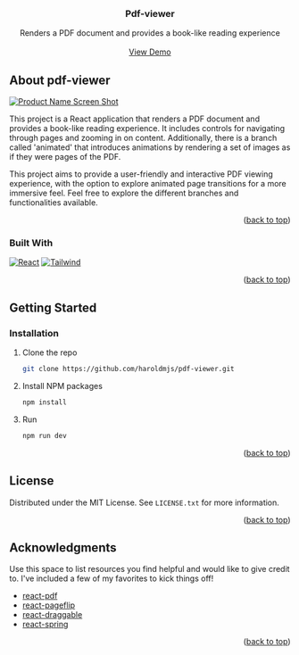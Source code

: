 <!-- Improved compatibility of back to top link: See: https://github.com/othneildrew/Best-README-Template/pull/73 -->
<a name="readme-top"></a>

<!-- PROJECT LOGO -->
<br />
<div align="center">

  <h3 align="center">Pdf-viewer</h3>

  <p align="center">
     Renders a PDF document and provides a book-like reading experience
    <br />
    <br />
    <a href="https://app.haroldmjs.com/pdf-viewer/">View Demo</a>
  </p>
</div>



<!-- TABLE OF CONTENTS -->
<!-- <details>
  <summary>Table of Contents</summary>
  <ol>
    <li>
      <a href="#about-the-project">About The Project</a>
      <ul>
        <li><a href="#built-with">Built With</a></li>
      </ul>
    </li>
    <li>
      <a href="#getting-started">Getting Started</a>
      <ul>
        <li><a href="#prerequisites">Prerequisites</a></li>
        <li><a href="#installation">Installation</a></li>
      </ul>
    </li>
    <li><a href="#usage">Usage</a></li>
    <li><a href="#roadmap">Roadmap</a></li>
    <li><a href="#contributing">Contributing</a></li>
    <li><a href="#license">License</a></li>
    <li><a href="#contact">Contact</a></li>
    <li><a href="#acknowledgments">Acknowledgments</a></li>
  </ol>
</details> -->



<!-- ABOUT THE PROJECT -->
## About pdf-viewer

[![Product Name Screen Shot][product-screenshot]](https://haroldmjs.com/imgs/pdf-viewer.gif)

This project is a React application that renders a PDF document and provides a book-like reading experience. It includes controls for navigating through pages and zooming in on content. Additionally, there is a branch called 'animated' that introduces animations by rendering a set of images as if they were pages of the PDF.

This project aims to provide a user-friendly and interactive PDF viewing experience, with the option to explore animated page transitions for a more immersive feel. Feel free to explore the different branches and functionalities available.

<p align="right">(<a href="#readme-top">back to top</a>)</p>


### Built With
[![React][React.js]][React-url]
[![Tailwind][Tailwindcss]][Tailwindcss-url]

<p align="right">(<a href="#readme-top">back to top</a>)</p>



<!-- GETTING STARTED -->
## Getting Started
<!-- 
To get a local copy up and running follow these simple example steps.

### Prerequisites

This is an example of how to list things you need to use the software and how to install them.
* npm
  ```sh
  npm install npm@latest -g
  ```
 -->
### Installation

1. Clone the repo
   ```sh
   git clone https://github.com/haroldmjs/pdf-viewer.git
   ```
2. Install NPM packages
   ```sh
   npm install
   ```
3. Run
   ```sh
   npm run dev
   ```

<p align="right">(<a href="#readme-top">back to top</a>)</p>



<!-- USAGE EXAMPLES -->
<!-- ## Usage

Use this space to show useful examples of how a project can be used. Additional screenshots, code examples and demos work well in this space. You may also link to more resources.

_For more examples, please refer to the [Documentation](https://example.com)_

<p align="right">(<a href="#readme-top">back to top</a>)</p> -->



<!-- ROADMAP -->
<!-- ## Roadmap

- [x] Add Changelog
- [x] Add back to top links
- [ ] Add Additional Templates w/ Examples
- [ ] Add "components" document to easily copy & paste sections of the readme
- [ ] Multi-language Support
    - [ ] Chinese
    - [ ] Spanish

See the [open issues](https://github.com/othneildrew/Best-README-Template/issues) for a full list of proposed features (and known issues).

<p align="right">(<a href="#readme-top">back to top</a>)</p>
 -->


<!-- CONTRIBUTING -->
<!-- ## Contributing

Contributions are what make the open source community such an amazing place to learn, inspire, and create. Any contributions you make are **greatly appreciated**.

If you have a suggestion that would make this better, please fork the repo and create a pull request. You can also simply open an issue with the tag "enhancement".
Don't forget to give the project a star! Thanks again!

1. Fork the Project
2. Create your Feature Branch (`git checkout -b feature/AmazingFeature`)
3. Commit your Changes (`git commit -m 'Add some AmazingFeature'`)
4. Push to the Branch (`git push origin feature/AmazingFeature`)
5. Open a Pull Request

<p align="right">(<a href="#readme-top">back to top</a>)</p> -->



<!-- LICENSE -->
## License

Distributed under the MIT License. See `LICENSE.txt` for more information.

<p align="right">(<a href="#readme-top">back to top</a>)</p>



<!-- CONTACT -->
<!-- ## Contact

Your Name - [@your_twitter](https://twitter.com/your_username) - email@example.com

Project Link: [https://github.com/your_username/repo_name](https://github.com/your_username/repo_name)

<p align="right">(<a href="#readme-top">back to top</a>)</p> -->



<!-- ACKNOWLEDGMENTS -->
## Acknowledgments

Use this space to list resources you find helpful and would like to give credit to. I've included a few of my favorites to kick things off!

* [react-pdf](https://github.com/wojtekmaj/react-pdf)
* [react-pageflip](https://nodlik.github.io/react-pageflip/)
* [react-draggable](https://github.com/react-grid-layout/react-draggable)
* [react-spring](https://www.react-spring.dev/)

<p align="right">(<a href="#readme-top">back to top</a>)</p>



<!-- MARKDOWN LINKS & IMAGES -->
[product-screenshot]: https://haroldmjs.com/imgs/pdf-viewer.jpg
[Tailwindcss]: https://img.shields.io/badge/Tailwind%20CSS-06B6D4.svg?style=for-the-badge&logo=Tailwind-CSS&logoColor=white
[Tailwindcss-url]: https://tailwindcss.com/
[React.js]: https://img.shields.io/badge/React-61DAFB.svg?style=for-the-badge&logo=React&logoColor=black
[React-url]: https://reactjs.org/
